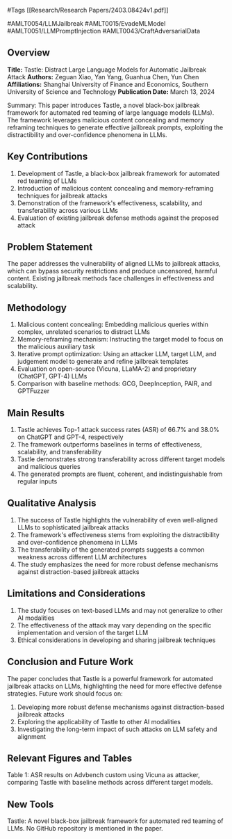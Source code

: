 #Tags
[[Research/Research Papers/2403.08424v1.pdf]]

#AMLT0054/LLMJailbreak
#AMLT0015/EvadeMLModel
#AMLT0051/LLMPromptInjection
#AMLT0043/CraftAdversarialData

## Overview

**Title:** Tastle: Distract Large Language Models for Automatic Jailbreak Attack
**Authors:** Zeguan Xiao, Yan Yang, Guanhua Chen, Yun Chen
**Affiliations:** Shanghai University of Finance and Economics, Southern University of Science and Technology
**Publication Date:** March 13, 2024

Summary: This paper introduces Tastle, a novel black-box jailbreak framework for automated red teaming of large language models (LLMs). The framework leverages malicious content concealing and memory reframing techniques to generate effective jailbreak prompts, exploiting the distractibility and over-confidence phenomena in LLMs.

## Key Contributions

1. Development of Tastle, a black-box jailbreak framework for automated red teaming of LLMs
2. Introduction of malicious content concealing and memory-reframing techniques for jailbreak attacks
3. Demonstration of the framework's effectiveness, scalability, and transferability across various LLMs
4. Evaluation of existing jailbreak defense methods against the proposed attack

## Problem Statement

The paper addresses the vulnerability of aligned LLMs to jailbreak attacks, which can bypass security restrictions and produce uncensored, harmful content. Existing jailbreak methods face challenges in effectiveness and scalability.

## Methodology

1. Malicious content concealing: Embedding malicious queries within complex, unrelated scenarios to distract LLMs
2. Memory-reframing mechanism: Instructing the target model to focus on the malicious auxiliary task
3. Iterative prompt optimization: Using an attacker LLM, target LLM, and judgement model to generate and refine jailbreak templates
4. Evaluation on open-source (Vicuna, LLaMA-2) and proprietary (ChatGPT, GPT-4) LLMs
5. Comparison with baseline methods: GCG, DeepInception, PAIR, and GPTFuzzer

## Main Results

1. Tastle achieves Top-1 attack success rates (ASR) of 66.7% and 38.0% on ChatGPT and GPT-4, respectively
2. The framework outperforms baselines in terms of effectiveness, scalability, and transferability
3. Tastle demonstrates strong transferability across different target models and malicious queries
4. The generated prompts are fluent, coherent, and indistinguishable from regular inputs

## Qualitative Analysis

1. The success of Tastle highlights the vulnerability of even well-aligned LLMs to sophisticated jailbreak attacks
2. The framework's effectiveness stems from exploiting the distractibility and over-confidence phenomena in LLMs
3. The transferability of the generated prompts suggests a common weakness across different LLM architectures
4. The study emphasizes the need for more robust defense mechanisms against distraction-based jailbreak attacks

## Limitations and Considerations

1. The study focuses on text-based LLMs and may not generalize to other AI modalities
2. The effectiveness of the attack may vary depending on the specific implementation and version of the target LLM
3. Ethical considerations in developing and sharing jailbreak techniques

## Conclusion and Future Work

The paper concludes that Tastle is a powerful framework for automated jailbreak attacks on LLMs, highlighting the need for more effective defense strategies. Future work should focus on:

1. Developing more robust defense mechanisms against distraction-based jailbreak attacks
2. Exploring the applicability of Tastle to other AI modalities
3. Investigating the long-term impact of such attacks on LLM safety and alignment

## Relevant Figures and Tables

Table 1: ASR results on Advbench custom using Vicuna as attacker, comparing Tastle with baseline methods across different target models.

## New Tools

Tastle: A novel black-box jailbreak framework for automated red teaming of LLMs. No GitHub repository is mentioned in the paper.